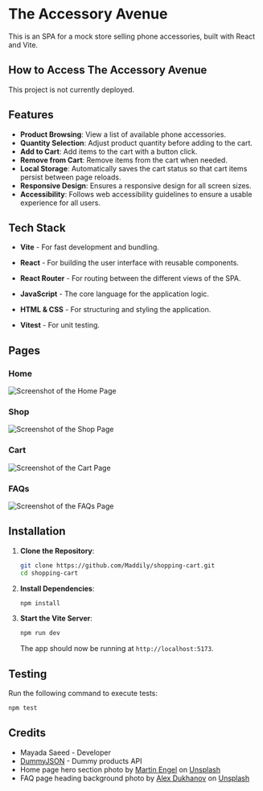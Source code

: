 # The Accessory Avenue

This is an SPA for a mock store selling phone accessories, built with React and Vite.

## How to Access The Accessory Avenue

This project is not currently deployed.

## Features

- **Product Browsing**: View a list of available phone accessories.
- **Quantity Selection**: Adjust product quantity before adding to the cart.
- **Add to Cart**: Add items to the cart with a button click.
- **Remove from Cart**: Remove items from the cart when needed.
- **Local Storage**: Automatically saves the cart status so that cart items persist between page reloads.
- **Responsive Design**: Ensures a responsive design for all screen sizes.
- **Accessibility**: Follows web accessibility guidelines to ensure a usable experience for all users.

## Tech Stack

* **Vite** - For fast development and bundling.

* **React** - For building the user interface with reusable components.

* **React Router** - For routing between the different views of the SPA.

* **JavaScript** - The core language for the application logic.

* **HTML & CSS** - For structuring and styling the application.

* **Vitest** - For unit testing.

## Pages

### Home

![Screenshot of the Home Page](/public/home-page-screenshot.png)

### Shop

![Screenshot of the Shop Page](/public/shop-page-screenshot.png)

### Cart

![Screenshot of the Cart Page](/public/cart-page-screenshot.png)

### FAQs

![Screenshot of the FAQs Page](/public/faqs-page-screenshot.png)

## Installation

1. **Clone the Repository**:
   ```bash
   git clone https://github.com/Maddily/shopping-cart.git
   cd shopping-cart
   ```
2. **Install Dependencies**:
   ```bash
   npm install
   ```
3. **Start the Vite Server**:
   ```bash
   npm run dev
   ```
   The app should now be running at `http://localhost:5173`.

## Testing

Run the following command to execute tests:

```bash
npm test
```

## Credits

- Mayada Saeed - Developer
- [DummyJSON](https://dummyjson.com/) - Dummy products API
- Home page hero section photo by [Martin Engel](https://unsplash.com/@martinengel?utm_content=creditCopyText&utm_medium=referral&utm_source=unsplash) on [Unsplash](https://unsplash.com/photos/black-android-smartphone-and-chargers-44zXCbDd2WQ?utm_content=creditCopyText&utm_medium=referral&utm_source=unsplash)
- FAQ page heading background photo by [Alex Dukhanov](https://unsplash.com/@argtone?utm_content=creditCopyText&utm_medium=referral&utm_source=unsplash) on [Unsplash](https://unsplash.com/photos/a-close-up-of-a-plant-with-dark-green-leaves-1l2ZSKCMDio?utm_content=creditCopyText&utm_medium=referral&utm_source=unsplash)
